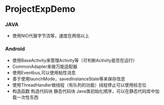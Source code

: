 # ProjectExpDemo

### JAVA
* 使用NIO代替字节流等，速度在两倍以上

### Android
* 使用BaseActivity来管理Activity等（可判断Activity是否在运行）
* CommonAdapter来做万能适配器
* 使用Eventbus,可以使用粘性消息
* 善于使用launchMode，savedInstanceState等来保存信息
* 使用ThreadHandler做线程（有队列的功能）线程停止可以使用标志位
* 构造函数 构造代码块 静态代码块 Java类初始化顺序，可以在静态代码库中加载一次性东西
